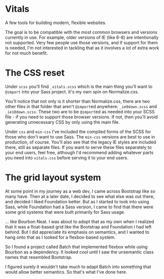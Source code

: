 # Vitals

A few tools for building modern, flexible websites.

The goal is to be compatible with the most common browsers and versions currently
in use. For example, older versions of IE (like 6-8) are intentionally not
supported. Very few people use those versions, and if support for them is needed,
I'm not interested in tackling that as it involves a lot of extra work for not much benefit.

# The CSS reset

Under `scss` you'll find `_vitals.scss` which is the main thing you'll want to
`@import` into your Sass project. It's my own spin on Normalize.css.

You'll notice that not only is it shorter than Normalize.css, there are two
other files in that folder that aren't `@import`ed anywhere: `_ie9down.scss`
and `_ie10down.scss`. These two are to be `@import`ed as needed into your SCSS file -
if you need to support those browser versions. If not, then you'll avoid
generating unnecessary CSS by only using the main file.

Under `css` and `min-css` I've included the compiled forms of the SCSS for those
who don't want to use Sass. The `min-css` versions are best to use in
production, of course. You'll also see that the legacy IE styles are included
there, still as separate files. If you want to serve these files separately to
your end users, feel free, although I'd recommend adding whatever parts you need
into `vitals.css` before serving it to your end users.

# The grid layout system

At some point in my journey as a web dev, I came across Bootstrap like so many have.
Then at a later date, I decided to see what else was out there, and decided I
liked Foundation better. But as I started to look into using Sass, while Foundation
had a Sass version, I came to find that there were some grid systems that were
built primarily for Sass usage.

... like Bourbon Neat. I was about to adopt that as my own when I realized that
it was a float-based grid like the Bootstrap and Foundation I had left behind.
But I did appreciate its emphasis on semantics, and I wanted to hang onto that
as I looked for a flexbox-based system.

So I found a project called Batch that implemented flexbox while using Bourbon
as a dependency. It looked cool until I saw the unsemantic class names that
resembled Bootstrap.

I figured surely it wouldn't take much to adapt Batch into something that would
allow better semantics. So that's what I've done here.
